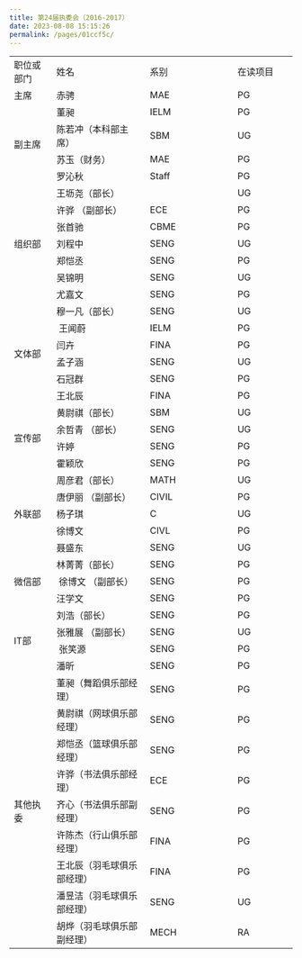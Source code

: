 ```yaml
---
title: 第24届执委会（2016-2017）
date: 2023-08-08 15:15:26
permalink: /pages/01ccf5c/
---
```


<div class="entry-content">
<table width="677">
<tbody>
<tr>
<td width="92">职位或部门</td>
<td width="238">姓名</td>
<td width="208">系别</td>
<td width="139">在读项目</td>
</tr>
<tr>
<td width="92">主席</td>
<td width="238">赤骋</td>
<td width="208">MAE</td>
<td width="139">PG</td>
</tr>
<tr>
<td rowspan="4" width="92">副主席</td>
<td width="238">董昶</td>
<td width="208">IELM</td>
<td width="139">PG</td>
</tr>
<tr>
<td width="238">陈若冲（本科部主席）</td>
<td width="208">SBM</td>
<td width="139">UG</td>
</tr>
<tr>
<td width="238">苏玉（财务）</td>
<td width="208">MAE</td>
<td width="139">PG</td>
</tr>
<tr>
<td width="238">罗沁秋</td>
<td width="208">Staff</td>
<td width="139">PG</td>
</tr>
<tr>
<td rowspan="7" width="92">组织部</td>
<td width="238">王坜尧（部长）</td>
<td width="208"></td>
<td width="139">UG</td>
</tr>
<tr>
<td width="238">许骅 （副部长）</td>
<td width="208">ECE</td>
<td width="139">PG</td>
</tr>
<tr>
<td width="238">张首驰</td>
<td width="208">CBME</td>
<td width="139">PG</td>
</tr>
<tr>
<td width="238">刘程中</td>
<td width="208">SENG</td>
<td width="139">UG</td>
</tr>
<tr>
<td width="238">郑恺丞</td>
<td width="208">SENG</td>
<td width="139">PG</td>
</tr>
<tr>
<td width="238">吴锦明</td>
<td width="208">SENG</td>
<td width="139">UG</td>
</tr>
<tr>
<td width="238">尤嘉文</td>
<td width="208">SENG</td>
<td width="139">PG</td>
</tr>
<tr>
<td rowspan="6" width="92">文体部</td>
<td width="238">穆一凡（部长）</td>
<td width="208">SENG</td>
<td width="139">UG</td>
</tr>
<tr>
<td width="238">&nbsp;王闻蔚</td>
<td width="208">IELM</td>
<td width="139">PG</td>
</tr>
<tr>
<td width="238">闫卉</td>
<td width="208">FINA</td>
<td width="139">PG</td>
</tr>
<tr>
<td width="238">孟子涵</td>
<td width="208">SENG</td>
<td width="139">UG</td>
</tr>
<tr>
<td width="238">石冠群</td>
<td width="208">SENG</td>
<td width="139">PG</td>
</tr>
<tr>
<td width="238">王北辰</td>
<td width="208">FINA</td>
<td width="139">PG</td>
</tr>
<tr>
<td rowspan="4" width="92">宣传部</td>
<td width="238">黄尉祺（部长）</td>
<td width="208">SBM</td>
<td width="139">UG</td>
</tr>
<tr>
<td width="238">余哲青 （部长）</td>
<td width="208">SENG</td>
<td width="139">UG</td>
</tr>
<tr>
<td width="238">许婷</td>
<td width="208">SENG</td>
<td width="139">PG</td>
</tr>
<tr>
<td width="238">霍颖欣</td>
<td width="208">SENG</td>
<td width="139">PG</td>
</tr>
<tr>
<td rowspan="5" width="92">外联部</td>
<td width="238">周彦君（部长）</td>
<td width="208">MATH</td>
<td width="139">UG</td>
</tr>
<tr>
<td width="238">唐伊丽 （副部长）</td>
<td width="208">CIVIL</td>
<td width="139">PG</td>
</tr>
<tr>
<td width="238">杨子琪</td>
<td width="208">C</td>
<td width="139">UG</td>
</tr>
<tr>
<td width="238">徐博文</td>
<td width="208">CIVL</td>
<td width="139">PG</td>
</tr>
<tr>
<td width="238">聂盛东</td>
<td width="208">SENG</td>
<td width="139">UG</td>
</tr>
<tr>
<td rowspan="3" width="92">微信部</td>
<td width="238">林菁菁（部长）</td>
<td width="208">SENG</td>
<td width="139">PG</td>
</tr>
<tr>
<td width="238">&nbsp;徐博文 （副部长）</td>
<td width="208">SENG</td>
<td width="139">PG</td>
</tr>
<tr>
<td width="238">汪学文</td>
<td width="208">SENG</td>
<td width="139">PG</td>
</tr>
<tr>
<td rowspan="4" width="92">IT部</td>
<td width="238">刘浩（部长）</td>
<td width="208">SENG</td>
<td width="139">PG</td>
</tr>
<tr>
<td width="238">张雅展 （副部长）</td>
<td width="208">SENG</td>
<td width="139">UG</td>
</tr>
<tr>
<td width="238">&nbsp;张笑源</td>
<td width="208">SENG</td>
<td width="139">PG</td>
</tr>
<tr>
<td width="238">潘昕</td>
<td width="208">SENG</td>
<td width="139">PG</td>
</tr>
<tr>
<td rowspan="9" width="92">其他执委</td>
<td width="238">董昶（舞蹈俱乐部经理）</td>
<td width="208">SENG</td>
<td width="139">PG</td>
</tr>
<tr>
<td width="238">黄尉祺（网球俱乐部经理）</td>
<td width="208">SENG</td>
<td width="139">PG</td>
</tr>
<tr>
<td width="238">郑恺丞（篮球俱乐部经理）</td>
<td width="208">SENG</td>
<td width="139">PG</td>
</tr>
<tr>
<td width="238">许骅（书法俱乐部经理）</td>
<td width="208">ECE</td>
<td width="139">PG</td>
</tr>
<tr>
<td width="238">齐心（书法俱乐部副经理）</td>
<td width="208">SENG</td>
<td width="139">PG</td>
</tr>
<tr>
<td width="238">许陈杰（行山俱乐部经理）</td>
<td width="208">FINA</td>
<td width="139">PG</td>
</tr>
<tr>
<td width="238">王北辰（羽毛球俱乐部经理）</td>
<td width="208">FINA</td>
<td width="139">PG</td>
</tr>
<tr>
<td width="238">潘昱洁（羽毛球俱乐部经理）</td>
<td width="208">SENG</td>
<td width="139">UG</td>
</tr>
<tr>
<td width="238">胡烨（羽毛球俱乐部副经理）</td>
<td width="208">MECH</td>
<td width="139">RA</td>
</tr>
</tbody>
</table>
			</div><!-- .entry-content -->

</article><!-- #post-## -->				
					</main><!-- #main -->
				</div><!-- #primary -->
				<div id="secondary" class="col-md-3 sidebar widget-area" role="complementary">
       </div><!-- #secondary .widget-area -->
			</div> <!--.row-->            
        </div><!--.container-->
    <div class="container"> 
    <div class="row">
        <div class="col-md-4">
                   </div>
        <div class="col-md-4">
                   </div>
        <div class="col-md-4"> 
        </div>
      </div>
    </div>
</div><!-- #content -->


        